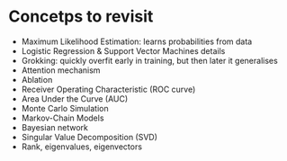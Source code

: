 # Concetps to revisit

- Maximum Likelihood Estimation: learns probabilities from data
- Logistic Regression & Support Vector Machines details
- Grokking: quickly overfit early in training, but then later it generalises
- Attention mechanism
- Ablation
- Receiver Operating Characteristic (ROC curve)
- Area Under the Curve (AUC)
- Monte Carlo Simulation
- Markov-Chain Models
- Bayesian network
- Singular Value Decomposition (SVD)
- Rank, eigenvalues, eigenvectors
